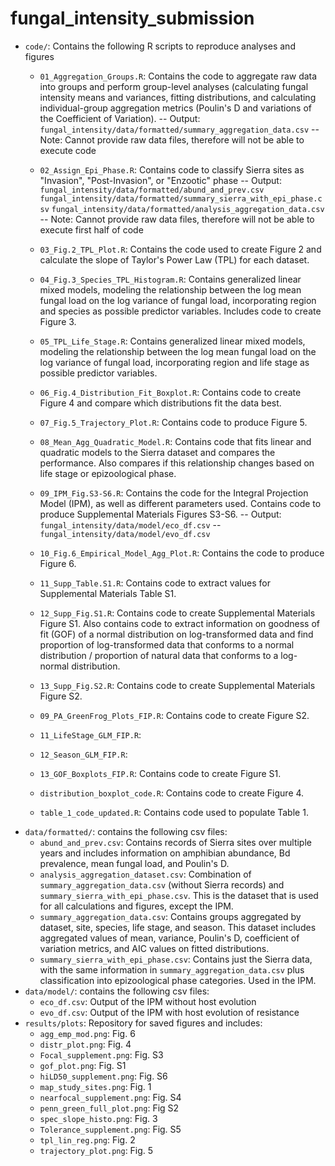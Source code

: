 # fungal_intensity_submission

- `code/`: Contains the following R scripts to reproduce analyses and figures
	- `01_Aggregation_Groups.R`: Contains the code to aggregate raw data into  groups and perform group-level analyses (calculating fungal intensity means and variances, fitting distributions, and calculating individual-group aggregation metrics (Poulin's D and variations of the Coefficient of Variation).
		-- Output: `fungal_intensity/data/formatted/summary_aggregation_data.csv`
		-- Note: Cannot provide raw data files, therefore will not be able to execute code
	- `02_Assign_Epi_Phase.R`: Contains code to classify Sierra sites as "Invasion", "Post-Invasion", or "Enzootic" phase
		-- Output: `fungal_intensity/data/formatted/abund_and_prev.csv`
			   `fungal_intensity/data/formatted/summary_sierra_with_epi_phase.csv`
			   `fungal_intensity/data/formatted/analysis_aggregation_data.csv`
		-- Note: Cannot provide raw data files, therefore will not be able to execute first half of code
	- `03_Fig.2_TPL_Plot.R`: Contains the code used to create Figure 2 and calculate the slope of Taylor's Power Law (TPL) for each dataset. 
	- `04_Fig.3_Species_TPL_Histogram.R`: Contains generalized linear mixed models, modeling the relationship between the log mean fungal load on the log variance of fungal load, incorporating region and species as possible predictor variables. Includes code to create Figure 3.
	- `05_TPL_Life_Stage.R`: Contains generalized linear mixed models, modeling the relationship between the log mean fungal load on the log variance of fungal load, incorporating region and life stage as possible predictor variables. 
	- `06_Fig.4_Distribution_Fit_Boxplot.R`: Contains code to create Figure 4 and compare which distributions fit the data best.
	- `07_Fig.5_Trajectory_Plot.R`: Contains code to produce Figure 5.
	- `08_Mean_Agg_Quadratic_Model.R`: Contains code that fits linear and quadratic models to the Sierra dataset and compares the performance. Also compares if this relationship changes based on life stage or epizoological phase.
	- `09_IPM_Fig.S3-S6.R`: Contains the code for the Integral Projection Model (IPM), as well as different parameters used. Contains code to produce Supplemental Materials Figures S3-S6.
		-- Output: `fungal_intensity/data/model/eco_df.csv`
		--  	   `fungal_intensity/data/model/evo_df.csv`
	- `10_Fig.6_Empirical_Model_Agg_Plot.R`: Contains the code to produce Figure 6.
	- `11_Supp_Table.S1.R`: Contains code to extract values for Supplemental Materials Table S1.
	- `12_Supp_Fig.S1.R`: Contains code to create Supplemental Materials Figure S1. Also contains code to extract information on goodness of fit (GOF) of a normal distribution on log-transformed data and find proportion of log-transformed data that conforms to a normal distribution / proportion of natural data that conforms to a log-normal distribution.
	- `13_Supp_Fig.S2.R`: Contains code to create Supplemental Materials Figure S2.


	- `09_PA_GreenFrog_Plots_FIP.R`: Contains code to create Figure S2.
	- `11_LifeStage_GLM_FIP.R`:
	- `12_Season_GLM_FIP.R`:
	- `13_GOF_Boxplots_FIP.R`: Contains code to create Figure S1.
	- `distribution_boxplot_code.R`: Contains code to create Figure 4.
	- `table_1_code_updated.R`: Contains code used to populate Table 1.
- `data/formatted/`: contains the following csv files:
	- `abund_and_prev.csv`: Contains records of Sierra sites over multiple years and includes information on amphibian abundance, Bd prevalence, mean fungal load, and Poulin's D.
	- `analysis_aggregation_dataset.csv`: Combination of `summary_aggregation_data.csv` (without Sierra records) and `summary_sierra_with_epi_phase.csv`. This is the dataset that is used for all calculations and figures, except the IPM.
	- `summary_aggregation_data.csv`: Contains groups aggregated by dataset, site, species, life stage, and season. This dataset includes aggregated values of mean, variance, Poulin's D, coefficient of variation metrics, and AIC values on fitted distributions.
	- `summary_sierra_with_epi_phase.csv`: Contains just the Sierra data, with the same information in `summary_aggregation_data.csv` plus classification into epizoological phase categories. Used in the IPM.
- `data/model/`: contains the following csv files:
	- `eco_df.csv`: Output of the IPM without host evolution
	- `evo_df.csv`: Output of the IPM with host evolution of resistance
- `results/plots`: Repository for saved figures and includes:
	- `agg_emp_mod.png`: Fig. 6
	- `distr_plot.png`: Fig. 4
	- `Focal_supplement.png`: Fig. S3
	- `gof_plot.png`: Fig. S1
	- `hiLD50_supplement.png`: Fig. S6
	- `map_study_sites.png`: Fig. 1
	- `nearfocal_supplement.png`: Fig. S4
	- `penn_green_full_plot.png`: Fig S2
	- `spec_slope_histo.png`: Fig. 3
	- `Tolerance_supplement.png`: Fig. S5
	- `tpl_lin_reg.png`: Fig. 2
	- `trajectory_plot.png`: Fig. 5

